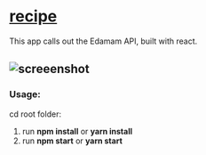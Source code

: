 # [recipe]()
This app calls out the Edamam API, built with react.

## ![screeenshot](https://res.cloudinary.com/djhte2ard/image/upload/v1606620311/recipes_pmvvsg.png)

### Usage: 
cd root folder:
1. run **npm install** or **yarn install**
2. run **npm start** or **yarn start**
